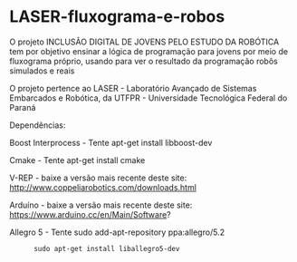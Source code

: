 # LASER-fluxograma-e-robos
O projeto INCLUSÃO DIGITAL DE JOVENS PELO ESTUDO DA ROBÓTICA tem por objetivo ensinar a lógica de programação para jovens por meio de fluxograma próprio, usando para ver o resultado da programação robôs simulados e reais

O projeto pertence ao LASER - Laboratório Avançado de Sistemas Embarcados e Robótica, da UTFPR - Universidade Tecnológica Federal do Paraná


Dependências:

Boost Interprocess - Tente apt-get install libboost-dev

Cmake - Tente apt-get install cmake

V-REP - baixe a versão mais recente deste site: http://www.coppeliarobotics.com/downloads.html

Arduíno - baixe a versão mais recente deste site: https://www.arduino.cc/en/Main/Software?

Allegro 5 - Tente sudo add-apt-repository ppa:allegro/5.2
	          
		  sudo apt-get install liballegro5-dev
